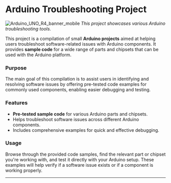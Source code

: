 # Arduino Troubleshooting Project

![Arduino_UNO_R4_banner_mobile](https://github.com/user-attachments/assets/fd59d7f9-f679-4b04-af4b-6277c5b97189)
*This project showcases various Arduino troubleshooting tools.*

This project is a compilation of small **Arduino projects** aimed at helping users troubleshoot software-related issues with Arduino components. It provides **sample code** for a wide range of parts and chipsets that can be used with the Arduino platform.

### Purpose

The main goal of this compilation is to assist users in identifying and resolving software issues by offering pre-tested code examples for commonly used components, enabling easier debugging and testing.

### Features

- **Pre-tested sample code** for various Arduino parts and chipsets.
- Helps troubleshoot software issues across different Arduino components.
- Includes comprehensive examples for quick and effective debugging.

### Usage

Browse through the provided code samples, find the relevant part or chipset you're working with, and test it directly with your Arduino setup. These examples will help verify if a software issue exists or if a component is working properly.

---

